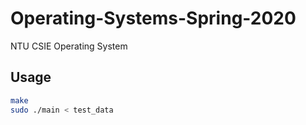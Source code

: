 # Operating-Systems-Spring-2020
NTU CSIE Operating System

## Usage

```sh
make
sudo ./main < test_data
```
